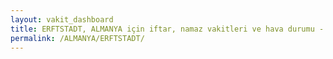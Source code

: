 ```yaml
---
layout: vakit_dashboard
title: ERFTSTADT, ALMANYA için iftar, namaz vakitleri ve hava durumu - ilçe/eyalet seç
permalink: /ALMANYA/ERFTSTADT/
---
```


<script type="text/javascript">
  var GLOBAL_COUNTRY = 'ALMANYA';
  var GLOBAL_CITY = 'ERFTSTADT';
  var GLOBAL_STATE = '';
  var lat = 72;
  var lon = 21;
</script>
